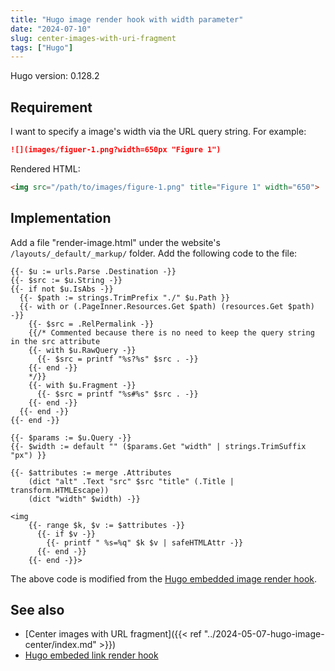 ```yaml
---
title: "Hugo image render hook with width parameter"
date: "2024-07-10"
slug: center-images-with-uri-fragment
tags: ["Hugo"]
---
```


Hugo version: 0.128.2

## Requirement

I want to specify a image's width via the URL query string. For example:

```markdown
![](images/figuer-1.png?width=650px "Figure 1")
```

Rendered HTML:

```html
<img src="/path/to/images/figure-1.png" title="Figure 1" width="650">
```

## Implementation

Add a file "render-image.html" under the website's `/layouts/_default/_markup/` folder. Add the following code to the file:

```hugo
{{- $u := urls.Parse .Destination -}}
{{- $src := $u.String -}}
{{- if not $u.IsAbs -}}
  {{- $path := strings.TrimPrefix "./" $u.Path }}
  {{- with or (.PageInner.Resources.Get $path) (resources.Get $path) -}}
    {{- $src = .RelPermalink -}}
    {{/* Commented because there is no need to keep the query string in the src attribute
    {{- with $u.RawQuery -}}
      {{- $src = printf "%s?%s" $src . -}}
    {{- end -}}
    */}}
    {{- with $u.Fragment -}}
      {{- $src = printf "%s#%s" $src . -}}
    {{- end -}}
  {{- end -}}
{{- end -}}

{{- $params := $u.Query -}}
{{- $width := default "" ($params.Get "width" | strings.TrimSuffix "px") }}

{{- $attributes := merge .Attributes
    (dict "alt" .Text "src" $src "title" (.Title | transform.HTMLEscape))
    (dict "width" $width) -}}

<img
    {{- range $k, $v := $attributes -}}
      {{- if $v -}}
        {{- printf " %s=%q" $k $v | safeHTMLAttr -}}
      {{- end -}}
    {{- end -}}>
```

The above code is modified from the [Hugo embedded image render hook](https://github.com/gohugoio/hugo/blob/master/tpl/tplimpl/embedded/templates/_default/_markup/render-image.html).

## See also

- [Center images with URL fragment]({{< ref "../2024-05-07-hugo-image-center/index.md" >}})
- [Hugo embeded link render hook](https://github.com/gohugoio/hugo/blob/master/tpl/tplimpl/embedded/templates/_default/_markup/render-link.html)